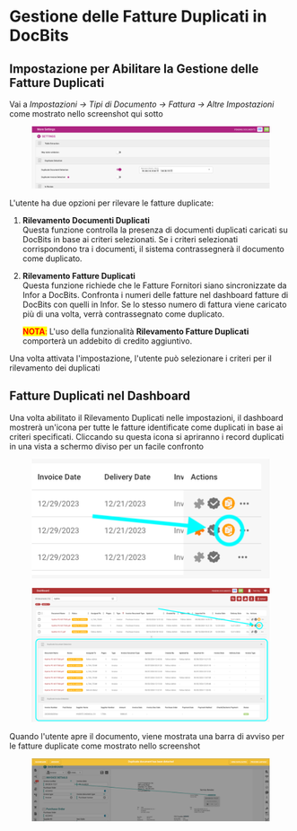 # Gestione delle Fatture Duplicati in DocBits

## Impostazione per Abilitare la Gestione delle Fatture Duplicati

Vai a _Impostazioni → Tipi di Documento → Fattura → Altre Impostazioni_ come mostrato nello screenshot qui sotto

<figure><img src="../../../../../.gitbook/assets/duplicate_invoice handling.png" alt=""><figcaption></figcaption></figure>

L'utente ha due opzioni per rilevare le fatture duplicate:

1. **Rilevamento Documenti Duplicati**\
   Questa funzione controlla la presenza di documenti duplicati caricati su DocBits in base ai criteri selezionati. Se i criteri selezionati corrispondono tra i documenti, il sistema contrassegnerà il documento come duplicato.
2.  **Rilevamento Fatture Duplicati**\
    Questa funzione richiede che le Fatture Fornitori siano sincronizzate da Infor a DocBits. Confronta i numeri delle fatture nel dashboard fatture di DocBits con quelli in Infor. Se lo stesso numero di fattura viene caricato più di una volta, verrà contrassegnato come duplicato.

    <mark style="color:red;">**NOTA**</mark><mark style="color:red;">:</mark> L'uso della funzionalità **Rilevamento Fatture Duplicati** comporterà un addebito di credito aggiuntivo.

Una volta attivata l'impostazione, l'utente può selezionare i criteri per il rilevamento dei duplicati

## Fatture Duplicati nel Dashboard

Una volta abilitato il Rilevamento Duplicati nelle impostazioni, il dashboard mostrerà un'icona per tutte le fatture identificate come duplicati in base ai criteri specificati. Cliccando su questa icona si apriranno i record duplicati in una vista a schermo diviso per un facile confronto

<figure><img src="../../../../../.gitbook/assets/duplicate_invoice handling2.png" alt=""><figcaption></figcaption></figure>

<figure><img src="../../../../../.gitbook/assets/duplicate_invoice handling2b.png" alt=""><figcaption></figcaption></figure>

Quando l'utente apre il documento, viene mostrata una barra di avviso per le fatture duplicate come mostrato nello screenshot

<figure><img src="../../../../../.gitbook/assets/duplicate_invoice handling3.png" alt=""><figcaption></figcaption></figure>
